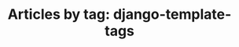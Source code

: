 ---
layout: blog_by_tag
title: 'Articles by tag: django-template-tags'
tag: personal-tags
permalink: /blog/tag/personal-tags/
---